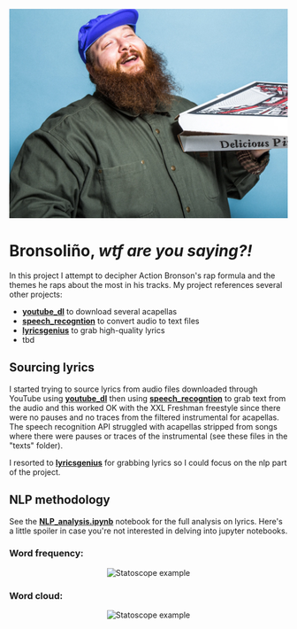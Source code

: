 <p align="center">
  <img src="./img/action-bronson-gq-1.webp" alt="Statoscope example" width="650">
</p>

# Bronsoliño, _wtf are you saying?!_
In this project I attempt to decipher Action Bronson's rap formula and the themes he raps about the most in his tracks. My project references several other projects:
* **[youtube_dl](https://pypi.org/project/youtube_dl/)** to download several acapellas
* **[speech_recogntion](https://pypi.org/project/SpeechRecognition/)** to convert audio to text files
* **[lyricsgenius](https://lyricsgenius.readthedocs.io/en/master/)** to grab high-quality lyrics
* tbd


## Sourcing lyrics
I started trying to source lyrics from audio files downloaded through YouTube using **[youtube_dl](https://pypi.org/project/youtube_dl/)** then using **[speech_recogntion](https://pypi.org/project/SpeechRecognition/)** to grab text from the audio and this worked OK with the XXL Freshman freestyle since there were no pauses and no traces from the filtered instrumental for acapellas. The speech recognition API struggled with acapellas stripped from songs where there were pauses or traces of the instrumental (see these files in the "texts" folder).

I resorted to **[lyricsgenius](https://lyricsgenius.readthedocs.io/en/master/)** for grabbing lyrics so I could focus on the nlp part of the project.


## NLP methodology
See the **[NLP_analysis.ipynb](https://github.com/jrodriguez5909/MrBaklava/blob/master/NLP_analysis.ipynb)** notebook for the full analysis on lyrics. Here's a little spoiler in case you're not interested in delving into jupyter notebooks.

### Word frequency:
<p align="center">
  <img src="./img/word_frequency.png" alt="Statoscope example" width="400">
</p>

### Word cloud:
<p align="center">
  <img src="./img/word_cloud.png" alt="Statoscope example" width="400">
</p>